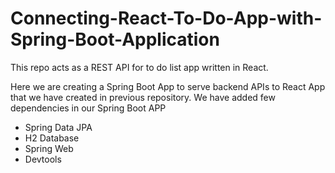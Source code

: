# Connecting-React-To-Do-App-with-Spring-Boot-Application
This repo acts as a REST API for to do list app written in React.

Here we are creating a Spring Boot App to serve backend APIs to React App that we have created in previous repository.
We have added few dependencies in our Spring Boot APP
<ul>
	<li>Spring Data JPA</li>
	<li>H2 Database</li>
	<li>Spring Web</li>
	<li>Devtools</li>	
</ul>
